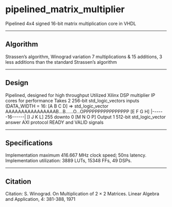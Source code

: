 # pipelined_matrix_multiplier
Pipelined 4x4 signed 16-bit matrix multiplication core in VHDL

---
## Algorithm
Strassen’s algorithm, Winograd variation
7 multiplications & 15 additions, 3 less additions than the standard Strassen’s algorithm

---
## Design
Pipelined, designed for high throughput
Utilized Xilinx DSP multiplier IP cores for performance
Takes 2 256-bit std_logic_vectors inputs (DATA_WIDTH = 16:  [A B C D] => std_logic_vector AAAAAAAAAAAAAAAAB...B......O...OPPPPPPPPPPPPPPPP 
                                                            [E F G H]                     |------16------|
                                                            [I J K L]                    255                   downto                    0
                                                            [M N O P]
Output 1 512-bit std_logic_vector answer
AXI protocol READY and VALID signals

---
## Specifications
Implementation maximum 416.667 MHz clock speed; 50ns latency.
Implementation utilization: 3889 LUTs, 15348 FFs, 49 DSPs.

---
## Citation
Citation:        S. Winograd. On Multiplication of 2 × 2 Matrices. Linear Algebra and Application, 4: 381-388, 1971
